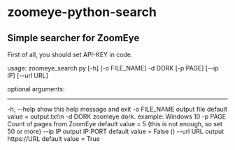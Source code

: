 # zoomeye-python-search
## Simple searcher for ZoomEye

First of all, you should set API-KEY in code.


usage: zoomeye_search.py [-h] [-o FILE_NAME] -d DORK [-p PAGE] [--ip IP]
                         [--url URL]

optional arguments:
***
  -h, --help    show this help message and exit
  -o FILE_NAME  output file                         default value = output.txt\n
  -d DORK       zoomeye dork. example: Windows 10
  -p PAGE       Count of pages from ZoomEye         default value = 5 (this is not enough, so set 50 or more)
  --ip IP       output IP:PORT                      default value = False ()
  --url URL     output https://URL                  default value = True



